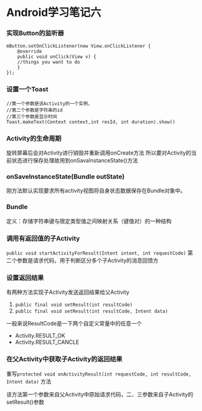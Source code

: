 # Android学习笔记六
### 实现Button的监听器

```
mButton.setOnClickListener(new View.onClickListener {
	@override
	public void onClick(View v) {
	//things you want to do 
	}
});
```

### 设置一个Toast

```
//第一个参数是该Activity的一个实例，
//第二个参数是字符串的id
//第三个参数是显示时间
Toast.makeText(Context context,int resId, int duration).show() 
```
### Activity的生命周期
旋转屏幕后会对Activity进行销毁并重新调用onCreate方法
所以要对Activity的当前状态进行保存处理故用到onSavaInstanceState()方法
### onSaveInstanceState(Bundle outState)
刚方法默认实现要求所有activity视图将自身状态数据保存在Bundle对象中。
### Bundle
定义：存储字符串键与限定类型值之间映射关系（键值对）的一种结构
### 调用有返回值的子Activity
`public void startActivityForResult(Intent intent, int requestCode)`
第二个参数是请求代码，用于判断区分多个子Activity的消息回馈方
### 设置返回结果
有两种方法实现子Activity发送返回结果给父Activity

1. `public final void setResult(int resultCode)`
2. `public final void setResult(int resultCode, Intent data)`

一般来说ResultCode是一下两个自定义常量中的任意一个

- Activity.RESULT_OK
- Activity.RESULT_CANCLE
 
### 在父Activity中获取子Activity的返回结果

重写`protected void onActivityResult(int requestCode, int resultCode, Intent data)` 方法

该方法第一个参数来自父Activity中原始请求代码，二、三参数来自子Activity的setResult()参数





